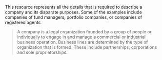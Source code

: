 This resource represents all the details that is required to describe a company and its disparate purposes. Some of the examples include  companies of fund managers, portfolio companies, or companies of registered agents.

> A company is a legal organization founded by a group of people or individually to engage in and manage a commercial or industrial business operation. Business lines are determined by the type of organization that is formed. These include partnerships, corporations and sole proprietorships.